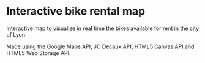 # Interactive bike rental map

Interactive map to visualize in real time the bikes available for rent in the city of Lyon.

Made using the Google Maps API, JC Decaux API, HTML5 Canvas API and HTML5 Web Storage API.
